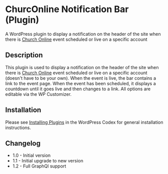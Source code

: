 ChurcOnline Notification Bar (Plugin)
==========================

A WordPress plugin to display a notification on the header of the site when there is [Church Online](https://online.church) event scheduled or live on a specific account 

Description
-----------

This plugin is used to display a notification on the header of the site when there is [Church Online](https://online.church) event scheduled or live on a specific account (doesn't have to be your own). When the event is live, the bar contains a link to the event page. When the event has been scheduled, it displays a countdown until it goes live and then changes to a link. All options are editable via the WP Customizer.

Installation
------------

Please see [Installing Plugins](http://codex.wordpress.org/Managing_Plugins#Installing_Plugins) in the WordPress Codex for general installation instructions.

Changelog
---------

* 1.0   - Initial version
* 1.1 	- Initial upgrade to new version 
* 1.2 	- Full GraphQl support